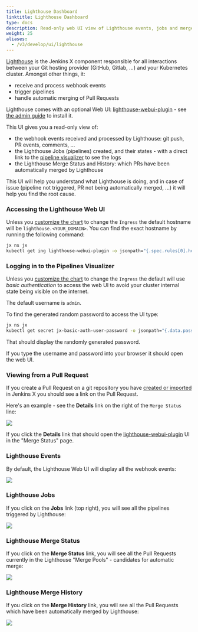 ```yaml
---
title: Lighthouse Dashboard
linktitle: Lighthouse Dashboard
type: docs
description: Read-only web UI view of Lighthouse events, jobs and merge status/history
weight: 25
aliases:
  - /v3/develop/ui/lighthouse
---
```


[Lighthouse](https://github.com/jenkins-x/lighthouse) is the Jenkins X component responsible for all interactions between your Git hosting provider (GitHub, Gitlab, ...) and your Kubernetes cluster. Amongst other things, it:

- receive and process webhook events
- trigger pipelines
- handle automatic merging of Pull Requests

Lighthouse comes with an optional Web UI: [lighthouse-webui-plugin](https://github.com/jenkins-x-plugins/lighthouse-webui-plugin) - see [the admin guide](/v3/admin/guides/lighthouse-webui/) to install it.

This UI gives you a read-only view of:

- the webhook events received and processed by Lighthouse: git push, PR events, comments, ...
- the Lighthouse Jobs (pipelines) created, and their states - with a direct link to the [pipeline visualizer](/v3/develop/ui/dashboard/) to see the logs
- the Lighthouse Merge Status and History: which PRs have been automatically merged by Lighthouse

This UI will help you understand what Lighthouse is doing, and in case of issue (pipeline not triggered, PR not being automatically merged, ...) it will help you find the root cause.

### Accessing the Lighthouse Web UI

Unless you [customize the chart](/v3/develop/apps/#customising-charts) to change the `Ingress` the default hostname will be `lighthouse.<YOUR_DOMAIN>`. You can find the exact hostname by running the following command:

```bash
jx ns jx
kubectl get ing lighthouse-webui-plugin -o jsonpath="{.spec.rules[0].host}"
```

### Logging in to the Pipelines Visualizer

Unless you [customize the chart](/v3/develop/apps/#customising-charts) to change the `Ingress` the default will use _basic authentication_ to access the web UI to avoid your cluster internal state being visible on the internet.

The default username is `admin`.

To find the generated random password to access the UI type:

```bash
jx ns jx
kubectl get secret jx-basic-auth-user-password -o jsonpath="{.data.password}" | base64 --decode
```

That should display the randomly generated password.

If you type the username and password into your browser it should open the web UI.

### Viewing from a Pull Request

If you create a Pull Request on a git repository you have [created or imported](/v3/develop/create-project/) in Jenkins X you should see a link on the Pull Request.

Here's an example - see the **Details** link on the right of the `Merge Status` line:

<img src="/images/lighthouse-webui-plugin/github-pr-status-link.png" class="img-thumbnail">

If you click the **Details** link that should open the [lighthouse-webui-plugin](https://github.com/jenkins-x-plugins/lighthouse-webui-plugin) UI in the "Merge Status" page.

### Lighthouse Events

By default, the Lighthouse Web UI will display all the webhook events:

![](/images/lighthouse-webui-plugin/events.png)

### Lighthouse Jobs

If you click on the **Jobs** link (top right), you will see all the pipelines triggered by Lighthouse:

![](/images/lighthouse-webui-plugin/jobs.png)

### Lighthouse Merge Status

If you click on the **Merge Status** link, you will see all the Pull Requests currently in the Lighthouse "Merge Pools" - candidates for automatic merge:

![](/images/lighthouse-webui-plugin/merge-status.png)

### Lighthouse Merge History

If you click on the **Merge History** link, you will see all the Pull Requests which have been automatically merged by Lighthouse:

![](/images/lighthouse-webui-plugin/merge-history.png)
